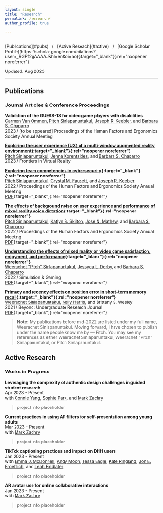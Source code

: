 ```yaml
---
layout: single
title: "Research"
permalink: /research/
author_profile: true

---
```


<br>
[Publications](#pubs) &nbsp; / 
&nbsp; [Active Reseach](#active) &nbsp; / 
&nbsp; [Google Scholar Profile](https://scholar.google.com/citations?user=_RGPf2gAAAAJ&hl=en&oi=ao){:target="_blank"}{:rel="noopener noreferrer"}
<br>

Updated: Aug 2023
<br>

------

<h2 id="pubs">
Publications
</h2>

### Journal Articles & Conference Proceedings

**Validation of the GUESS-18 for video game players with disabilities** <br>
[Carmen Van Ommen][carmen],
[Pitch Sinlapanuntakul][pitch],
[Joseph R. Keebler][keebler], and
[Barbara S. Chaparro][barb] <br>
2023 / [to be appeared] Proceedings of the Human Factors and Ergonomics Society Annual Meeting <br>

**[Exploring the user experience (UX) of a multi-window augmented reality environment](https://doi.org/10.3389/frvir.2023.1194019){:target="_blank"}{:rel="noopener noreferrer"}** <br>
[Pitch Sinlapanuntakul][pitch],
[Jenna Korentsides][jenna], and
[Barbara S. Chaparro][barb] <br>
2023 / Frontiers in Virtual Reality <br>

**[Exploring team competencies in cybersecurity](https://doi.org/10.1177/1071181322661496){:target="_blank"}{:rel="noopener noreferrer"}** <br>
[Pitch Sinlapanuntakul][pitch],
[Crystal M. Fausett][crystal], and
[Joseph R. Keebler][keebler] <br>
2022 / Proceedings of the Human Factors and Ergonomics Society Annual Meeting <br>
[PDF](https://journals.sagepub.com/doi/epdf/10.1177/1071181322661496){:target="_blank"}{:rel="noopener noreferrer"}

**[The effects of background noise on user experience and performance of mixed reality voice dictation](https://doi.org/10.1177/1071181322661376){:target="_blank"}{:rel="noopener noreferrer"}** <br>
[Pitch Sinlapanuntakul][pitch],
[Katlyn S. Skilton][katlyn],
[Jose N. Mathew][jose], and
[Barbara S. Chaparro][barb] <br>
2022 / Proceedings of the Human Factors and Ergonomics Society Annual Meeting <br>
[PDF](https://journals.sagepub.com/doi/epdf/10.1177/1071181322661376){:target="_blank"}{:rel="noopener noreferrer"}

**[Understanding the effects of mixed reality on video game satisfaction, enjoyment, and performance](https://doi.org/10.1177/10468781221094473){:target="_blank"}{:rel="noopener noreferrer"}** <br>
[Weerachet "Pitch" Sinlapanuntakul][pitch],
[Jessyca L. Derby][jess], and
[Barbara S. Chaparro][barb] <br>
2022 / Simulation & Gaming <br>
[PDF](link){:target="_blank"}{:rel="noopener noreferrer"}

**[Primacy and recency effects on position error in short-term memory recall](https://commons.erau.edu/beyond/vol5/iss1/2){:target="_blank"}{:rel="noopener noreferrer"}** <br>
[Weerachet Sinlapanuntakul][pitch],
[Kelly Harris][kelly], and
Brittany S. Wesley <br>
2021 / Beyond: Undergraduate Research Journal <br>
[PDF](https://commons.erau.edu/cgi/viewcontent.cgi?article=1077&context=beyond){:target="_blank"}{:rel="noopener noreferrer"} <br>

> **Note:** My publications before mid-2022 are listed under my full name, Weerachet Sinlapanuntakul. Moving forward, I have chosen to publish under the name people know me by — Pitch. You may see my references as either Weerachet Sinlapanuntakul, Weerachet "Pitch" Sinlapanuntakul, or Pitch Sinlapanuntakul.





<h2 id="active">
Active Research
</h2>

### Works in Progress

**Leveraging the complexity of authentic design challenges in guided student research** <br>
Apr 2023 - Present <br>
with
[Connie Yang][connie],
[Sophie Park][sophie], and
[Mark Zachry][mark]

> project info placeholder

**Current practices in using AR filters for self-presentation among young adults** <br>
Mar 2023 - Present <br>
with
[Mark Zachry][mark]

> project info placeholder

**TikTok captioning practices and impact on DHH users** <br>
Jan 2023 - Present <br>
with
[Emma J. McDonnell][emma],
[Andy Moon][andy],
[Tessa Eagle][tessa],
[Kate Ringland][kate],
[Jon E. Froehlich][jon], and
[Leah Findlater][leah]

> project info placeholder

**AR avatar use for online collaborative interactions** <br>
Jan 2023 - Present <br>
with
[Mark Zachry][mark]

> project info placeholder





[andy]: https://www.linkedin.com/in/soohyunmoon/
[connie]: https://www.linkedin.com/in/connie-hyyang/
[emma]: https://ej-mcdonnell.github.io/
[jon]: https://jonfroehlich.github.io/
[kate]: https://kateringland.com/
[leah]: https://www.hcde.washington.edu/findlater
[mark]: https://www.hcde.washington.edu/zachry
[pitch]: https://wspitch.github.io/
[sophie]: https://www.linkedin.com/in/sophieparkdesign/
[tessa]: https://tessaeagle.github.io/


[barb]: https://faculty.erau.edu/Barbara.Chaparro
[carmen]: https://www.linkedin.com/in/carmen-van-ommen/
[crystal]: https://www.linkedin.com/in/crystal-fausett/
[jenna]: https://www.linkedin.com/in/jenna-korentsides/
[jess]: https://www.linkedin.com/in/jessycaderby/
[jose]: https://www.linkedin.com/in/jose-mathew787/
[katlyn]: https://www.linkedin.com/in/katlyn-skilton/
[keebler]: https://faculty.erau.edu/Joseph.Keebler
[kelly]: https://www.linkedin.com/in/kellyjuneharris/
